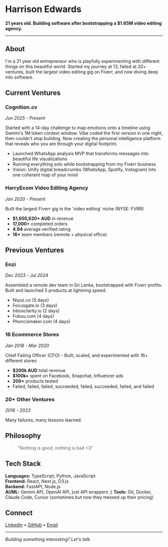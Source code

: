 # Harrison Edwards

**21 years old. Building software after bootstrapping a $1.65M video editing agency.**

---

## About

I'm a 21 year old entrepreneur who is playfully experimenting with different things on this beautiful world. Started my journey at 13, failed at 20+ ventures, built the largest video editing gig on Fiverr, and now diving deep into software.

## Current Ventures

### Cognition.cv
*Jun 2025 - Present*

Started with a 14-day challenge to map emotions onto a timeline using Gemini's 1M token context window. Vibe coded the first version in one night, then couldn't stop building. Now creating the personal intelligence platform that reveals who you are through your digital footprint.

- Launched WhatsApp analysis MVP that transforms messages into beautiful life visualizations
- Running everything solo while bootstrapping from my Fiverr business
- Vision: Unify digital breadcrumbs (WhatsApp, Spotify, Instagram) into one coherent map of your mind

### HarryEcom Video Editing Agency  
*Jan 2020 - Present*

Built the largest Fiverr gig in the 'video editing' niche (NYSE: FVRR)
- **$1,650,620+ AUD** in revenue
- **17,000+** completed orders
- **4.94** average verified rating
- **16+** team members (remote + physical office)

## Previous Ventures

### Enzi
*Dec 2023 - Jul 2024*

Assembled a remote dev team in Sri Lanka, bootstrapped with Fiverr profits. Built and launched 5 products at lightning speed:
- Niyoz.co (5 days)
- Focusgate.io (3 days)
- Inboxclarity.io (2 days)
- Fubuu.com (4 days)
- Phoncismaker.com (4 days)

### 16 Ecommerce Stores
*Jan 2018 - Mar 2020*

Chief Failing Officer (CFO) - Built, scaled, and experimented with 16+ different stores
- **$200k AUD** total revenue
- **$100k+** spent on Facebook, Snapchat, Influencer ads
- **200+** products tested
- Failed, failed, failed, succeeded, failed, succeeded, failed, and failed

### 20+ Other Ventures
*2016 - 2023*

Many failures, many lessons learned.

## Philosophy

> "Nothing is good, nothing is bad <3"

## Tech Stack

**Languages:** TypeScript, Python, JavaScript  
**Frontend:** React, Next.js, D3.js  
**Backend:** FastAPI, Node.js  
**AI/ML:** Gemini API, OpenAI API, just API wrappers ;)
**Tools:** Git, Docker, Claude Code, Cursor (sometimes but now they messed up their pricing) 

## Connect

[LinkedIn](https://linkedin.com/in/harrison-edwards) • [GitHub](https://github.com/harrythentrepreneur) • [Email](mailto:your.email@example.com)

---

*Building something interesting? Let's talk.*
